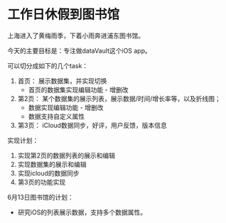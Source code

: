 # 工作日休假到图书馆

上海进入了黄梅雨季，下着小雨奔进浦东图书馆。

今天的主要目标是：专注做dataVault这个iOS app。

可以切分成如下的几个task：
1. 首页： 展示数据集，并实现切换
    - 首页的数据集实现编辑功能 - 增删改
2. 第2页： 某个数据集的展示列表，展示数据/时间/增长率等，以及折线图；
    - 数据实现编辑功能 - 增删改
    - 数据支持自定义属性
3. 第3页： iCloud数据同步，好评，用户反馈，版本信息

实现计划：
1. 实现第2页的数据列表的展示和编辑
2. 实现数据集的展示和编辑
3. 实现icloud的数据同步
4. 第3页的功能实现

6月13日图书馆的计划：
- 研究iOS的列表展示数据，支持多个数据属性。
